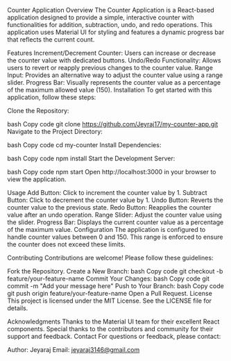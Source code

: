 Counter Application
Overview
The Counter Application is a React-based application designed to provide a simple, interactive counter with functionalities for addition, subtraction, undo, and redo operations. This application uses Material UI for styling and features a dynamic progress bar that reflects the current count.

Features
Increment/Decrement Counter: Users can increase or decrease the counter value with dedicated buttons.
Undo/Redo Functionality: Allows users to revert or reapply previous changes to the counter value.
Range Input: Provides an alternative way to adjust the counter value using a range slider.
Progress Bar: Visually represents the counter value as a percentage of the maximum allowed value (150).
Installation
To get started with this application, follow these steps:

Clone the Repository:

bash
Copy code
git clone https://github.com/Jeyraj17/my-counter-app.git
Navigate to the Project Directory:

bash
Copy code
cd my-counter
Install Dependencies:

bash
Copy code
npm install
Start the Development Server:

bash
Copy code
npm start
Open http://localhost:3000 in your browser to view the application.

Usage
Add Button: Click to increment the counter value by 1.
Subtract Button: Click to decrement the counter value by 1.
Undo Button: Reverts the counter value to the previous state.
Redo Button: Reapplies the counter value after an undo operation.
Range Slider: Adjust the counter value using the slider.
Progress Bar: Displays the current counter value as a percentage of the maximum value.
Configuration
The application is configured to handle counter values between 0 and 150. This range is enforced to ensure the counter does not exceed these limits.

Contributing
Contributions are welcome! Please follow these guidelines:

Fork the Repository.
Create a New Branch:
bash
Copy code
git checkout -b feature/your-feature-name
Commit Your Changes:
bash
Copy code
git commit -m "Add your message here"
Push to Your Branch:
bash
Copy code
git push origin feature/your-feature-name
Open a Pull Request.
License
This project is licensed under the MIT License. See the LICENSE file for details.

Acknowledgments
Thanks to the Material UI team for their excellent React components.
Special thanks to the contributors and community for their support and feedback.
Contact
For questions or feedback, please contact:

Author: Jeyaraj
Email: jeyaraj3146@gmail.com
